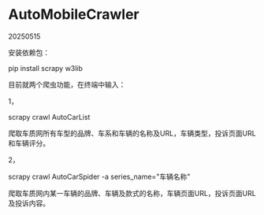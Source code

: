 # AutoMobileCrawler

20250515

安装依赖包：

pip install scrapy w3lib

目前就两个爬虫功能，在终端中输入：

1，

scrapy crawl AutoCarList

爬取车质网所有车型的品牌、车系和车辆的名称及URL，车辆类型，投诉页面URL和车辆评分。

2，

scrapy crawl AutoCarSpider -a series_name="车辆名称"

爬取车质网内某一车辆的品牌、车辆及款式的名称，车辆页面URL，投诉页面URL及投诉内容。
